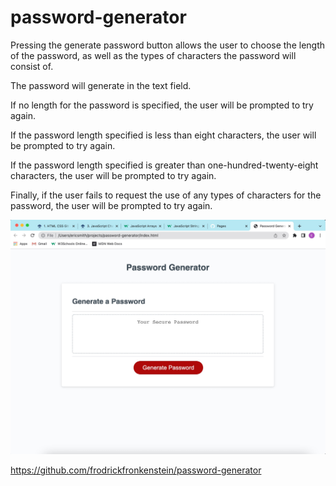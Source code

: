# password-generator

Pressing the generate password button allows the user to choose the length of the password, as well as the types of characters the password will consist of.

The password will generate in the text field.

If no length for the password is specified, the user will be prompted to try again.

If the password length specified is less than eight characters, the user will be prompted to try again.

If the password length specified is greater than one-hundred-twenty-eight characters, the user will be prompted to try again.

Finally, if the user fails to request the use of any types of characters for the password, the user will be prompted to try again.

<img src="./assets/images/screen-shot-password-generator.jpeg">

https://github.com/frodrickfronkenstein/password-generator